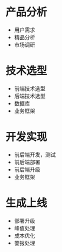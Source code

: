 # 产品分析
- 用户需求
- 精品分析
- 市场调研
 
# 技术选型
- 前端技术选型
- 后端技术选型
- 数据库
- 业务框架

# 开发实现
- 前后端开发，测试
- 前后端部署
- 前后端升级
- 业务框架

# 生成上线
- 部署升级
- 峰值处理
- 成本优化
- 警报处理

